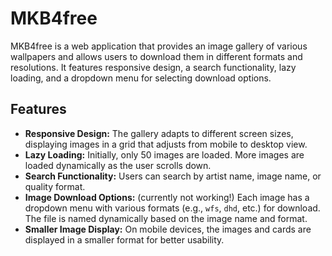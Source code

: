 # MKB4free

MKB4free is a web application that provides an image gallery of various wallpapers and allows users to download them in different formats and resolutions. It features responsive design, a search functionality, lazy loading, and a dropdown menu for selecting download options.

## Features

- **Responsive Design:** The gallery adapts to different screen sizes, displaying images in a grid that adjusts from mobile to desktop view.
- **Lazy Loading:** Initially, only 50 images are loaded. More images are loaded dynamically as the user scrolls down.
- **Search Functionality:** Users can search by artist name, image name, or quality format.
- **Image Download Options:** (currently not working!) Each image has a dropdown menu with various formats (e.g., `wfs`, `dhd`, etc.) for download. The file is named dynamically based on the image name and format.
- **Smaller Image Display:** On mobile devices, the images and cards are displayed in a smaller format for better usability.
